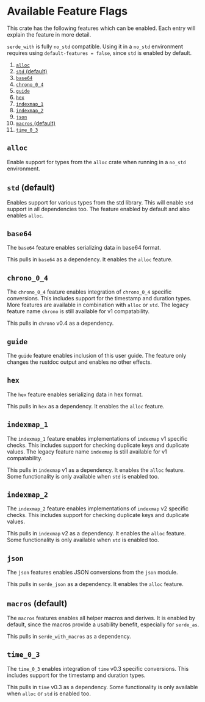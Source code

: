 # Available Feature Flags

This crate has the following features which can be enabled.
Each entry will explain the feature in more detail.

`serde_with` is fully `no_std` compatible.
Using it in a `no_std` environment requires using `default-features = false`, since `std` is enabled by default.

1. [`alloc`](#alloc)
2. [`std` (default)](#std-default)
3. [`base64`](#base64)
4. [`chrono_0_4`](#chrono_0_4)
5. [`guide`](#guide)
6. [`hex`](#hex)
7. [`indexmap_1`](#indexmap_1)
8. [`indexmap_2`](#indexmap_2)
9. [`json`](#json)
10. [`macros` (default)](#macros-default)
11. [`time_0_3`](#time_0_3)

## `alloc`

Enable support for types from the `alloc` crate when running in a `no_std` environment.

## `std` (default)

Enables support for various types from the std library.
This will enable `std` support in all dependencies too.
The feature enabled by default and also enables `alloc`.

## `base64`

The `base64` feature enables serializing data in base64 format.

This pulls in `base64` as a dependency.
It enables the `alloc` feature.

## `chrono_0_4`

The `chrono_0_4` feature enables integration of `chrono_0_4` specific conversions.
This includes support for the timestamp and duration types.
More features are available in combination with `alloc` or `std`.
The legacy feature name `chrono` is still available for v1 compatability.

This pulls in `chrono` v0.4 as a dependency.

## `guide`

The `guide` feature enables inclusion of this user guide.
The feature only changes the rustdoc output and enables no other effects.

## `hex`

The `hex` feature enables serializing data in hex format.

This pulls in `hex` as a dependency.
It enables the `alloc` feature.

## `indexmap_1`

The `indexmap_1` feature enables implementations of `indexmap` v1 specific checks.
This includes support for checking duplicate keys and duplicate values.
The legacy feature name `indexmap` is still available for v1 compatability.

This pulls in `indexmap` v1 as a dependency.
It enables the `alloc` feature.
Some functionality is only available when `std` is enabled too.

## `indexmap_2`

The `indexmap_2` feature enables implementations of `indexmap` v2 specific checks.
This includes support for checking duplicate keys and duplicate values.

This pulls in `indexmap` v2 as a dependency.
It enables the `alloc` feature.
Some functionality is only available when `std` is enabled too.

## `json`

The `json` features enables JSON conversions from the `json` module.

This pulls in `serde_json` as a dependency.
It enables the `alloc` feature.

## `macros` (default)

The `macros` features enables all helper macros and derives.
It is enabled by default, since the macros provide a usability benefit, especially for `serde_as`.

This pulls in `serde_with_macros` as a dependency.

## `time_0_3`

The `time_0_3` enables integration of `time` v0.3 specific conversions.
This includes support for the timestamp and duration types.

This pulls in `time` v0.3 as a dependency.
Some functionality is only available when `alloc` or `std` is enabled too.
